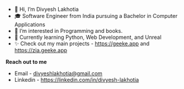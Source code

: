 - 👋 Hi, I’m Divyesh Lakhotia
- 🎓 Software Engineer from India pursuing a Bachelor in Computer Applications
- 👀 I’m interested in Programming and books.
- 🌱 Currently learning Python, Web Development, and Unreal
- ✨ Check out my main projects - https://geeke.app and https://zia.geeke.app

**Reach out to me**

- Email - divyeshlakhotia@gmail.com
- Linkedin - https://linkedin.com/in/divyesh-lakhotia
<!---
Divyesh06/Divyesh06 is a ✨ special ✨ repository because its `README.md` (this file) appears on your GitHub profile.
You can click the Preview link to take a look at your changes.
--->
